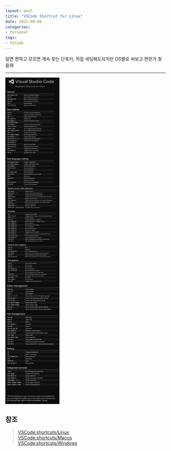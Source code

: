 ```yaml
---
layout: post
title: "VSCode Shortcut for Linux"
date: 2022-09-09
categories:
- Personal
tags:
- VSCode
---
```


알면 편하고 모르면 계속 찾는 단축키, 직접 세팅해도되지만 OS별로 써보고 편한거 찾을래

---

![VSCode:Shortcut-Linux](/assets/img/220909-vs-shortcut.png)

## 참조

> [VSCode:shortcuts/Linux](https://code.visualstudio.com/shortcuts/keyboard-shortcuts-linux.pdf)   
> [VSCode:shortcuts/Macos](https://code.visualstudio.com/shortcuts/keyboard-shortcuts-macos.pdf)   
> [VSCode:shortcuts/Windows](https://code.visualstudio.com/shortcuts/keyboard-shortcuts-windows.pdf)